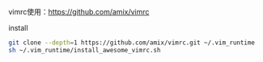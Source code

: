 vimrc使用：https://github.com/amix/vimrc

install
```bash
git clone --depth=1 https://github.com/amix/vimrc.git ~/.vim_runtime
sh ~/.vim_runtime/install_awesome_vimrc.sh
```
